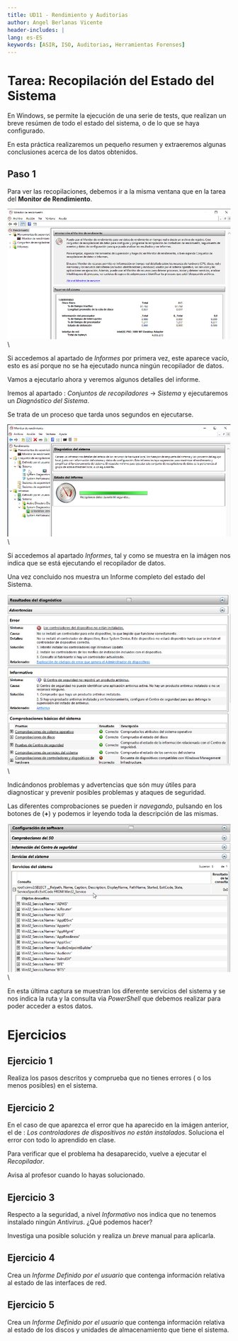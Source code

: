 ```yaml
---
title: UD11 - Rendimiento y Auditorias
author: Angel Berlanas Vicente
header-includes: |
lang: es-ES
keywords: [ASIR, ISO, Auditorias, Herramientas Forenses]
---
```


# Tarea: Recopilación del Estado del Sistema

En Windows, se permite la ejecución de una serie de tests, que realizan un breve resúmen de todo el estado del sistema, o de lo que se haya configurado.

En esta práctica realizaremos un pequeño resumen y extraeremos algunas conclusiones acerca de los datos obtenidos.

## Paso 1

Para ver las recopilaciones, debemos ir a la misma ventana que en la tarea del **Monitor de Rendimiento**.

![Monitor](MonitorRendimiento_2019/MonitorRendimiento01.png)
\

Si accedemos al apartado de *Informes* por primera vez, este aparece vacío, esto es así porque no se ha ejecutado nunca ningún recopilador de datos.

Vamos a ejecutarlo ahora y veremos algunos detalles del informe.

Iremos al apartado : *Conjuntos de recopiladores* -> *Sistema* y ejecutaremos un *Diagnóstico del Sistema*.

Se trata de un proceso que tarda unos segundos en ejecutarse.

![Monitor](MonitorRendimiento_2019/RecopilacionEstadoSistema01.png)
\

Si accedemos al apartado *Informes*, tal y como se muestra en la imágen nos indica que se está ejecutando el recopilador de datos.


Una vez concluido nos muestra un Informe completo del estado del Sistema.

![Monitor](MonitorRendimiento_2019/RecopilacionEstadoSistema02.png)
\

Indicándonos problemas y advertencias que són muy útiles para diagnosticar y prevenir posibles problemas y ataques de seguridad.

Las diferentes comprobaciones se pueden ir *navegando*, pulsando en los botones de (**+**) y podemos ir leyendo toda la descripción de las mismas.

![Monitor](MonitorRendimiento_2019/RecopilacionEstadoSistema03.png)
\

En esta última captura se muestran los diferente servicios del sistema y se nos indica la ruta y la consulta via *PowerShell* que debemos realizar para poder acceder a estos datos.

# Ejercicios 

## Ejercicio 1

Realiza los pasos descritos y comprueba que no tienes errores ( o los menos posibles) en el sistema.

## Ejercicio 2

En el caso de que aparezca el error que ha aparecido en la imágen anterior, el de : _Los controladores de dispositivos no están instalados_.  Soluciona el error con todo lo aprendido en clase.

Para verificar que el problema ha desaparecido, vuelve a ejecutar el _Recopilador_.

Avisa al profesor cuando lo hayas solucionado.

## Ejercicio 3

Respecto a la seguridad, a nivel _Informativo_ nos indica que no tenemos instalado ningún _Antivirus_. ¿Qué podemos hacer?

Investiga una posible solución y realiza un _breve_ manual para aplicarla.

## Ejercicio 4

Crea un _Informe Definido por el usuario_ que contenga información relativa al estado de las interfaces de red.

## Ejercicio 5

Crea un _Informe Definido por el usuario_ que contenga información relativa al estado de los discos y unidades de almacenamiento que tiene el sistema.

